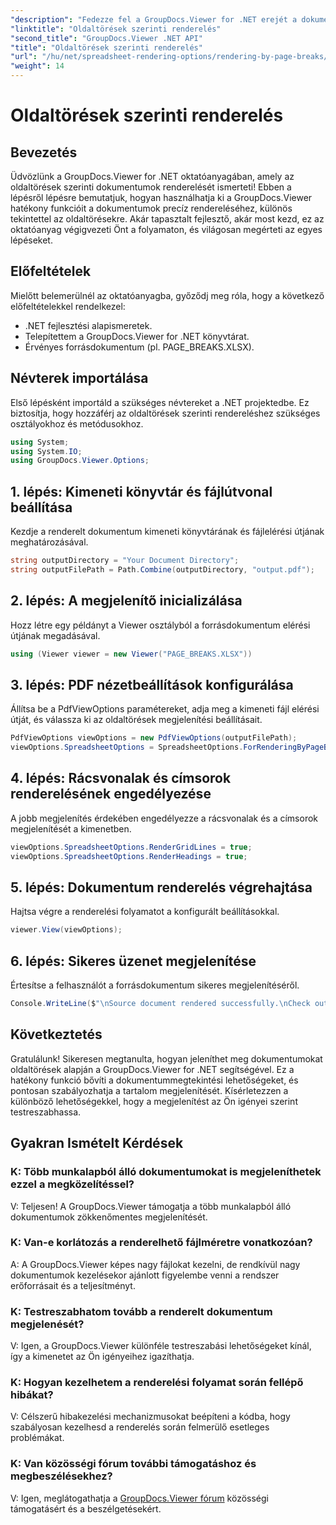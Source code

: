 ```yaml
---
"description": "Fedezze fel a GroupDocs.Viewer for .NET erejét a dokumentumok precíz renderelésében. Kövesse lépésről lépésre bemutatónkat az oldaltörések szerinti rendereléshez."
"linktitle": "Oldaltörések szerinti renderelés"
"second_title": "GroupDocs.Viewer .NET API"
"title": "Oldaltörések szerinti renderelés"
"url": "/hu/net/spreadsheet-rendering-options/rendering-by-page-breaks/"
"weight": 14
---
```


# Oldaltörések szerinti renderelés

## Bevezetés
Üdvözlünk a GroupDocs.Viewer for .NET oktatóanyagában, amely az oldaltörések szerinti dokumentumok renderelését ismerteti! Ebben a lépésről lépésre bemutatjuk, hogyan használhatja ki a GroupDocs.Viewer hatékony funkcióit a dokumentumok precíz rendereléséhez, különös tekintettel az oldaltörésekre. Akár tapasztalt fejlesztő, akár most kezd, ez az oktatóanyag végigvezeti Önt a folyamaton, és világosan megérteti az egyes lépéseket.
## Előfeltételek
Mielőtt belemerülnél az oktatóanyagba, győződj meg róla, hogy a következő előfeltételekkel rendelkezel:
- .NET fejlesztési alapismeretek.
- Telepítettem a GroupDocs.Viewer for .NET könyvtárat.
- Érvényes forrásdokumentum (pl. PAGE_BREAKS.XLSX).
## Névterek importálása
Első lépésként importáld a szükséges névtereket a .NET projektedbe. Ez biztosítja, hogy hozzáférj az oldaltörések szerinti rendereléshez szükséges osztályokhoz és metódusokhoz.
```csharp
using System;
using System.IO;
using GroupDocs.Viewer.Options;
```
## 1. lépés: Kimeneti könyvtár és fájlútvonal beállítása
Kezdje a renderelt dokumentum kimeneti könyvtárának és fájlelérési útjának meghatározásával.
```csharp
string outputDirectory = "Your Document Directory";
string outputFilePath = Path.Combine(outputDirectory, "output.pdf");
```
## 2. lépés: A megjelenítő inicializálása
Hozz létre egy példányt a Viewer osztályból a forrásdokumentum elérési útjának megadásával.
```csharp
using (Viewer viewer = new Viewer("PAGE_BREAKS.XLSX"))
```
## 3. lépés: PDF nézetbeállítások konfigurálása
Állítsa be a PdfViewOptions paramétereket, adja meg a kimeneti fájl elérési útját, és válassza ki az oldaltörések megjelenítési beállításait.
```csharp
PdfViewOptions viewOptions = new PdfViewOptions(outputFilePath);
viewOptions.SpreadsheetOptions = SpreadsheetOptions.ForRenderingByPageBreaks();
```
## 4. lépés: Rácsvonalak és címsorok renderelésének engedélyezése
A jobb megjelenítés érdekében engedélyezze a rácsvonalak és a címsorok megjelenítését a kimenetben.
```csharp
viewOptions.SpreadsheetOptions.RenderGridLines = true;
viewOptions.SpreadsheetOptions.RenderHeadings = true;
```
## 5. lépés: Dokumentum renderelés végrehajtása
Hajtsa végre a renderelési folyamatot a konfigurált beállításokkal.
```csharp
viewer.View(viewOptions);
```
## 6. lépés: Sikeres üzenet megjelenítése
Értesítse a felhasználót a forrásdokumentum sikeres megjelenítéséről.
```csharp
Console.WriteLine($"\nSource document rendered successfully.\nCheck output in {outputDirectory}.");
```
## Következtetés
Gratulálunk! Sikeresen megtanulta, hogyan jeleníthet meg dokumentumokat oldaltörések alapján a GroupDocs.Viewer for .NET segítségével. Ez a hatékony funkció bővíti a dokumentummegtekintési lehetőségeket, és pontosan szabályozhatja a tartalom megjelenítését. Kísérletezzen a különböző lehetőségekkel, hogy a megjelenítést az Ön igényei szerint testreszabhassa.
## Gyakran Ismételt Kérdések
### K: Több munkalapból álló dokumentumokat is megjeleníthetek ezzel a megközelítéssel?
V: Teljesen! A GroupDocs.Viewer támogatja a több munkalapból álló dokumentumok zökkenőmentes megjelenítését.
### K: Van-e korlátozás a renderelhető fájlméretre vonatkozóan?
A: A GroupDocs.Viewer képes nagy fájlokat kezelni, de rendkívül nagy dokumentumok kezelésekor ajánlott figyelembe venni a rendszer erőforrásait és a teljesítményt.
### K: Testreszabhatom tovább a renderelt dokumentum megjelenését?
V: Igen, a GroupDocs.Viewer különféle testreszabási lehetőségeket kínál, így a kimenetet az Ön igényeihez igazíthatja.
### K: Hogyan kezelhetem a renderelési folyamat során fellépő hibákat?
V: Célszerű hibakezelési mechanizmusokat beépíteni a kódba, hogy szabályosan kezelhesd a renderelés során felmerülő esetleges problémákat.
### K: Van közösségi fórum további támogatáshoz és megbeszélésekhez?
V: Igen, meglátogathatja a [GroupDocs.Viewer fórum](https://forum.groupdocs.com/c/viewer/9) közösségi támogatásért és a beszélgetésekért.
